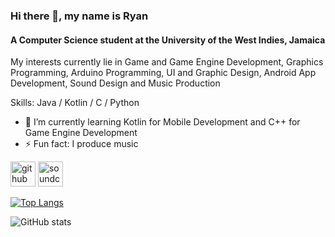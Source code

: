 ### Hi there 👋, my name is Ryan
#### A Computer Science student at the University of the West Indies, Jamaica
My interests currently lie in Game and Game Engine Development, Graphics Programming, Arduino Programming, UI and Graphic Design, Android App Development, Sound Design and Music Production

Skills: Java / Kotlin / C / Python

- 🌱 I’m currently learning Kotlin for Mobile Development and C++ for Game Engine Development 
- ⚡ Fun fact: I produce music 


[<img src='https://cdn.jsdelivr.net/npm/simple-icons@3.0.1/icons/github.svg' alt='github' height='40'>](https://github.com/AS-Coope)  [<img src='https://cdn.jsdelivr.net/npm/simple-icons@3.0.1/icons/soundcloud.svg' alt='soundcloud' height='40'>](https://soundcloud.com/delta-zrc)  

[![Top Langs](https://github-readme-stats.vercel.app/api/top-langs/?username=AS-Coope)](https://github.com/anuraghazra/github-readme-stats)

![GitHub stats](https://github-readme-stats.vercel.app/api?username=AS-Coope&show_icons=true)  

